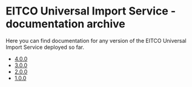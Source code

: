 
# EITCO Universal Import Service - documentation archive

Here you can find documentation for any version of the EITCO Universal Import Service deployed so far.

 * [4.0.0](archive/4.0.0)
 * [3.0.0](archive/3.0.0)
 * [2.0.0](archive/2.0.0)
 * [1.0.0](archive/1.0.0)
